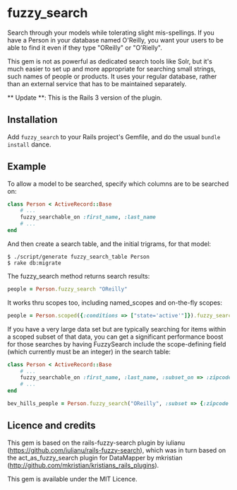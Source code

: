 # fuzzy_search


Search through your models while tolerating slight mis-spellings. If you have a Person in your database named O'Reilly, you want your users to be able to find it even if they type "OReilly" or "O'Rielly".

This gem is not as powerful as dedicated search tools like Solr, but it's much easier to set up and more appropriate for searching small strings, such names of people or products. It uses your regular database, rather than an external service that has to be maintained separately.

** Update **: This is the Rails 3 version of the plugin.

## Installation

Add `fuzzy_search` to your Rails project's Gemfile, and do the usual `bundle install` dance.

## Example

To allow a model to be searched, specify which columns are to be searched on:

```ruby
class Person < ActiveRecord::Base
    # ...
    fuzzy_searchable_on :first_name, :last_name
    # ...
end
```
And then create a search table, and the initial trigrams, for that model:

    $ ./script/generate fuzzy_search_table Person
    $ rake db:migrate

The fuzzy_search method returns search results:

```ruby
people = Person.fuzzy_search "OReilly"
```
It works thru scopes too, including named_scopes and on-the-fly scopes:

```ruby
people = Person.scoped({:conditions => ["state='active'"]}).fuzzy_search("OReilly")
```

If you have a very large data set but are typically searching for items
within a scoped subset of that data, you can get a significant performance
boost for those searches by having FuzzySearch include the scope-defining
field (which currently must be an integer) in the search table:

```ruby
class Person < ActiveRecord::Base
    # ...
    fuzzy_searchable_on :first_name, :last_name, :subset_on => :zipcode
    # ...
end

bev_hills_people = Person.fuzzy_search("OReilly", :subset => {:zipcode => 90210})
```

## Licence and credits

This gem is based on the rails-fuzzy-search plugin by iulianu
(https://github.com/iulianu/rails-fuzzy-search), which was in
turn based on the act_as_fuzzy_search plugin for DataMapper
by mkristian (http://github.com/mkristian/kristians_rails_plugins).

This gem is available under the MIT Licence.
